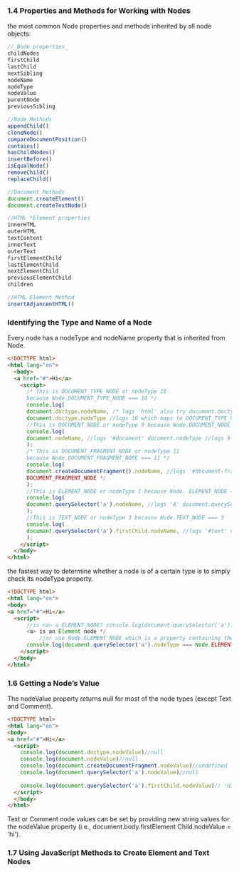 ### 1.4 Properties and Methods for Working with Nodes
the most common Node properties and methods inherited by all node objects:  

```javascript
//_Node properties_
childNodes
firstChild
lastChild
nextSibling
nodeName
nodeType
nodeValue
parentNode
previousSibling

//Node Methods
appendChild()
cloneNode()
compareDocumentPosition()
contains()
hasChildNodes()
insertBefore()
isEqualNode()
removeChild()
replaceChild()

//Document Methods
document.createElement()
document.createTextNode()

//HTML *Element properties
innerHTML
outerHTML
textContent
innerText
outerText
firstElementChild
lastElementChild
nextElementChild
previousElementChild
children

//HTML Element Method
insertAdjancentHTML()

```

### Identifying the Type and Name of a Node

Every node has a nodeType and nodeName property that is inherited from Node.

```html
<!DOCTYPE html>
<html lang="en">
  <body>
  <a href="#">Hi</a>
    <script>
      /* This is DOCUMENT_TYPE_NODE or nodeType 10
      because Node.DOCUMENT_TYPE_NODE === 10 */
      console.log(
      document.doctype.nodeName, /* logs 'html' also try document.doctype to get <!DOCTYPE html> */
      document.doctype.nodeType //logs 10 which maps to DOCUMENT_TYPE_NODE );
      //This is DOCUMENT_NODE or nodeType 9 because Node.DOCUMENT_NODE === 9
      console.log(
      document.nodeName, //logs '#document' document.nodeType //logs 9 which maps to DOCUMENT_NODE
      );
      /* This is DOCUMENT_FRAGMENT_NODE or nodeType 11
      because Node.DOCUMENT_FRAGMENT_NODE === 11 */
      console.log(
      document.createDocumentFragment().nodeName, //logs '#document-fragment' document.createDocumentFragment().nodeType /* logs 11 which maps to
      DOCUMENT_FRAGMENT_NODE */
      );
      //This is ELEMENT_NODE or nodeType 1 because Node. ELEMENT_NODE === 1
      console.log(
      document.querySelector('a').nodeName, //logs 'A' document.querySelector('a').nodeType //logs 1 which maps to ELEMENT_NODE
      );
      //This is TEXT_NODE or nodeType 3 because Node.TEXT_NODE === 3
      console.log(
      document.querySelector('a').firstChild.nodeName, //logs '#text' document.querySelector('a').firstChild.nodeType /* logs 3 which maps
      );
    </script>
  </body>
</html>
````

the fastest way to determine whether a node is of a certain type is to simply check its nodeType property. 

```html 
<!DOCTYPE html>
<html lang="en">
<body>
<a href="#">Hi</a>
  <script>
      //is <a> a ELEMENT_NODE? console.log(document.querySelector('a').nodeType === 1); /* logs true,
      <a> is an Element node */
          //or use Node.ELEMENT_NODE which is a property containing the numeric value of 1
      console.log(document.querySelector('a').nodeType === Node.ELEMENT_NODE); //logs true, <a> is an Element node
    </script>
  </body>
</html>

```

### 1.6 Getting a Node’s Value
The nodeValue property returns null for most of the node types (except Text and Comment).  

```html 
<!DOCTYPE html>
<html lang="en">
<body>
<a href="#">Hi</a>
  <script>
    console.log(document.doctype.nodeValue)//null
    console.log(document.nodeValue)//null
    console.log(document.createDocumentFragment.nodeValue)//undefined
    console.log(document.querySelector('a').nodeValue)//null
    
    console.log(document.querySelector('a').firstChild.nodeValue)// 'Hi'
  </script>
  </body>
</html>

```
Text or Comment node values can be set by providing new string values for the nodeValue property (i.e., document.body.firstElement Child.nodeValue = 'hi').


### 1.7 Using JavaScript Methods to Create Element and Text Nodes








